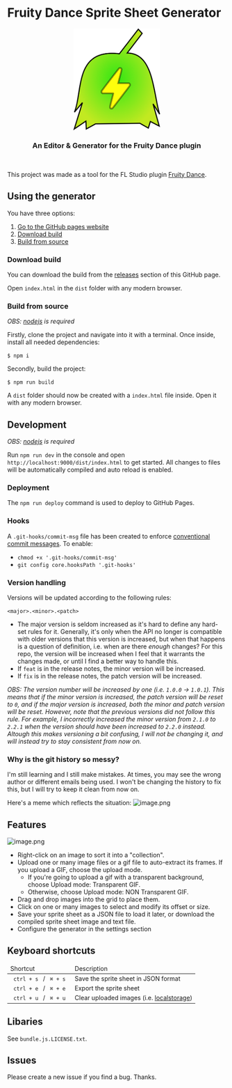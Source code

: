 # Fruity Dance Sprite Sheet Generator

<div align=center> <img width="200px"src='logotype.png'> <br> <h3> An Editor & Generator for the Fruity Dance plugin</h3> </div> <br>

This project was made as a tool for the FL Studio plugin [Fruity Dance](https://www.image-line.com/fl-studio-learning/fl-studio-online-manual/html/plugins/Fruity%20Dance.htm).

## Using the generator

You have three options:

1. [Go to the GitHub pages website](https://thewilley.github.io/Fruity_Dance_Sprite_Sheet_Generator/)
2. [Download build](#download-build)
3. [Build from source](#build-from-source)

### Download build

You can download the build from the [releases](https://github.com/TheWilley/Fruity_Dance_Sprite_Sheet_Generator/releases) section of this GitHub page.

Open `index.html` in the `dist` folder with any modern browser.

### Build from source

_OBS: [nodejs](https://nodejs.org/en/download/) is required_

Firstly, clone the project and navigate into it with a terminal. Once inside, install all needed dependencies:

```
$ npm i
```

Secondly, build the project:

```
$ npm run build
```

A `dist` folder should now be created with a `index.html` file inside. Open it with any modern browser.

## Development

_OBS: [nodejs](https://nodejs.org/en/download/) is required_

Run `npm run dev` in the console and open `http://localhost:9000/dist/index.html` to get started. All changes to files will be automatically compiled and auto reload is enabled.

### Deployment

The `npm run deploy` command is used to deploy to GitHub Pages.

### Hooks

A `.git-hooks/commit-msg` file has been created to enforce [conventional commit messages](https://gist.github.com/qoomon/5dfcdf8eec66a051ecd85625518cfd13). To enable:

- `chmod +x '.git-hooks/commit-msg'`
- `git config core.hooksPath '.git-hooks'`

### Version handling

Versions will be updated according to the following rules:

```
<major>.<minor>.<patch>
```

- The major version is seldom increased as it's hard to define any hard-set rules for it. Generally, it's only when the API no longer is compatible with older versions that this version is increased, but when that happens is a question of definition, i.e. when are there _enough_ changes? For this repo, the version will be increased when I feel that it warrants the changes made, or until I find a better way to handle this.
- If `feat` is in the release notes, the minor version will be increased.
- If `fix` is in the release notes, the patch version will be increased.

_OBS: The version number will be increased by one (i.e. `1.0.0` -> `1.0.1`). This means that if the minor version is increased, the patch version will be reset to `0`, and if the major version is increased, both the minor and patch version will be reset. However, note that the previous versions did not follow this rule. For example, I incorrectly increased the minor version from `2.1.0` to `2.2.1` when the version should have been increased to `2.2.0` instead. Altough this makes versioning a bit confusing, I will not be changing it, and will instead try to stay consistent from now on._

### Why is the git history so messy?

I'm still learning and I still make mistakes. At times, you may see the wrong author or different emails being used. I won't be changing the history to fix this, but I will try to keep it clean from now on.

Here's a meme which reflects the situation:
![image.png](https://i.postimg.cc/26NYFH8j/image.png)

## Features

![image.png](https://i.postimg.cc/pd2SCDYM/image.png)

- Right-click on an image to sort it into a "collection". <br>
- Upload one or many image files or a gif file to auto-extract its frames. If you upload a GIF, choose the upload mode. <br>
  - If you're going to upload a gif with a transparent background, choose Upload mode: Transparent GIF.
  - Otherwise, choose Upload mode: NON Transparent GIF. <br>
- Drag and drop images into the grid to place them. <br>
- Click on one or many images to select and modify its offset or size.
- Save your sprite sheet as a JSON file to load it later, or download the compiled sprite sheet image and text file.
- Configure the generator in the settings section

## Keyboard shortcuts

<table>
    <thead> <td> Shortcut </td> <td> Description </td></thead>
    <tbody> 
        <tr>
            <td> <code> ctrl + s </code> / <code> ⌘ + s </code>
            <td> Save the sprite sheet in JSON format </td>
        </tr>
        <tr>
            <td> <code> ctrl + e </code> / <code> ⌘ + e </code>
            <td> Export the sprite sheet </td>
        </tr>
        <tr>
            <td> <code> ctrl + u </code> / <code> ⌘ + u </code>
            <td> Clear uploaded images (i.e. <a href="https://developer.mozilla.org/en-US/docs/Web/API/Window/localStorage">localstorage</a>) </td>
        </tr>
    </tbody>
</table>

## Libaries

See `bundle.js.LICENSE.txt`.

## Issues

Please create a new issue if you find a bug. Thanks.
